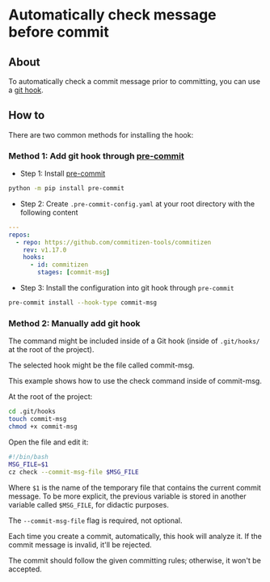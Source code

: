 # Automatically check message before commit

## About
To automatically check a commit message prior to committing, you can use a [git hook](https://git-scm.com/book/en/v2/Customizing-Git-Git-Hooks). 

## How to
There are two common methods for installing the hook:
### Method 1: Add git hook through [pre-commit](https://pre-commit.com/)

* Step 1: Install [pre-commit](https://pre-commit.com/)

```sh
python -m pip install pre-commit
```

* Step 2: Create `.pre-commit-config.yaml` at your root directory with the following content

```yaml
---
repos:
  - repo: https://github.com/commitizen-tools/commitizen
    rev: v1.17.0
    hooks:
      - id: commitizen
        stages: [commit-msg]
```

* Step 3: Install the configuration into git hook through `pre-commit`

```bash
pre-commit install --hook-type commit-msg
```

### Method 2: Manually add git hook
The command might be included inside of a Git hook (inside of `.git/hooks/` at the root of the project).

The selected hook might be the file called commit-msg.

This example shows how to use the check command inside of commit-msg.

At the root of the project:

```bash
cd .git/hooks
touch commit-msg
chmod +x commit-msg
```

Open the file and edit it:

```sh
#!/bin/bash
MSG_FILE=$1
cz check --commit-msg-file $MSG_FILE
```

Where `$1` is the name of the temporary file that contains the current commit message. To be more explicit, the previous variable is stored in another variable called `$MSG_FILE`, for didactic purposes.

The `--commit-msg-file` flag is required, not optional.

Each time you create a commit, automatically, this hook will analyze it.
If the commit message is invalid, it'll be rejected.

The commit should follow the given committing rules; otherwise, it won't be accepted.

